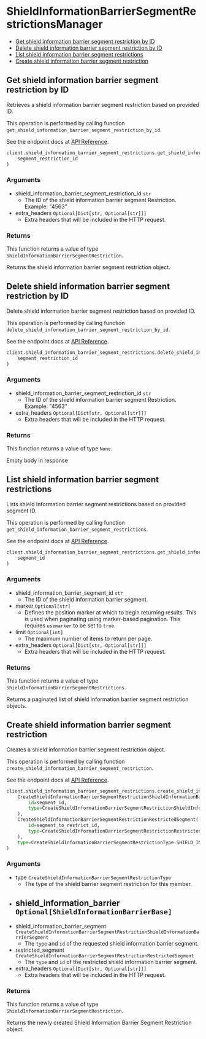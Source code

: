 # ShieldInformationBarrierSegmentRestrictionsManager

- [Get shield information barrier segment restriction by ID](#get-shield-information-barrier-segment-restriction-by-id)
- [Delete shield information barrier segment restriction by ID](#delete-shield-information-barrier-segment-restriction-by-id)
- [List shield information barrier segment restrictions](#list-shield-information-barrier-segment-restrictions)
- [Create shield information barrier segment restriction](#create-shield-information-barrier-segment-restriction)

## Get shield information barrier segment restriction by ID

Retrieves a shield information barrier segment
restriction based on provided ID.

This operation is performed by calling function `get_shield_information_barrier_segment_restriction_by_id`.

See the endpoint docs at
[API Reference](https://developer.box.com/reference/get-shield-information-barrier-segment-restrictions-id/).

<!-- sample get_shield_information_barrier_segment_restrictions_id -->

```python
client.shield_information_barrier_segment_restrictions.get_shield_information_barrier_segment_restriction_by_id(
    segment_restriction_id
)
```

### Arguments

- shield_information_barrier_segment_restriction_id `str`
  - The ID of the shield information barrier segment Restriction. Example: "4563"
- extra_headers `Optional[Dict[str, Optional[str]]]`
  - Extra headers that will be included in the HTTP request.

### Returns

This function returns a value of type `ShieldInformationBarrierSegmentRestriction`.

Returns the shield information barrier segment
restriction object.

## Delete shield information barrier segment restriction by ID

Delete shield information barrier segment restriction
based on provided ID.

This operation is performed by calling function `delete_shield_information_barrier_segment_restriction_by_id`.

See the endpoint docs at
[API Reference](https://developer.box.com/reference/delete-shield-information-barrier-segment-restrictions-id/).

<!-- sample delete_shield_information_barrier_segment_restrictions_id -->

```python
client.shield_information_barrier_segment_restrictions.delete_shield_information_barrier_segment_restriction_by_id(
    segment_restriction_id
)
```

### Arguments

- shield_information_barrier_segment_restriction_id `str`
  - The ID of the shield information barrier segment Restriction. Example: "4563"
- extra_headers `Optional[Dict[str, Optional[str]]]`
  - Extra headers that will be included in the HTTP request.

### Returns

This function returns a value of type `None`.

Empty body in response

## List shield information barrier segment restrictions

Lists shield information barrier segment restrictions
based on provided segment ID.

This operation is performed by calling function `get_shield_information_barrier_segment_restrictions`.

See the endpoint docs at
[API Reference](https://developer.box.com/reference/get-shield-information-barrier-segment-restrictions/).

<!-- sample get_shield_information_barrier_segment_restrictions -->

```python
client.shield_information_barrier_segment_restrictions.get_shield_information_barrier_segment_restrictions(
    segment_id
)
```

### Arguments

- shield_information_barrier_segment_id `str`
  - The ID of the shield information barrier segment.
- marker `Optional[str]`
  - Defines the position marker at which to begin returning results. This is used when paginating using marker-based pagination. This requires `usemarker` to be set to `true`.
- limit `Optional[int]`
  - The maximum number of items to return per page.
- extra_headers `Optional[Dict[str, Optional[str]]]`
  - Extra headers that will be included in the HTTP request.

### Returns

This function returns a value of type `ShieldInformationBarrierSegmentRestrictions`.

Returns a paginated list of
shield information barrier segment restriction objects.

## Create shield information barrier segment restriction

Creates a shield information barrier
segment restriction object.

This operation is performed by calling function `create_shield_information_barrier_segment_restriction`.

See the endpoint docs at
[API Reference](https://developer.box.com/reference/post-shield-information-barrier-segment-restrictions/).

<!-- sample post_shield_information_barrier_segment_restrictions -->

```python
client.shield_information_barrier_segment_restrictions.create_shield_information_barrier_segment_restriction(
    CreateShieldInformationBarrierSegmentRestrictionShieldInformationBarrierSegment(
        id=segment_id,
        type=CreateShieldInformationBarrierSegmentRestrictionShieldInformationBarrierSegmentTypeField.SHIELD_INFORMATION_BARRIER_SEGMENT.value,
    ),
    CreateShieldInformationBarrierSegmentRestrictionRestrictedSegment(
        id=segment_to_restrict_id,
        type=CreateShieldInformationBarrierSegmentRestrictionRestrictedSegmentTypeField.SHIELD_INFORMATION_BARRIER_SEGMENT.value,
    ),
    type=CreateShieldInformationBarrierSegmentRestrictionType.SHIELD_INFORMATION_BARRIER_SEGMENT_RESTRICTION.value,
)
```

### Arguments

- type `CreateShieldInformationBarrierSegmentRestrictionType`
  - The type of the shield barrier segment restriction for this member.
- shield_information_barrier `Optional[ShieldInformationBarrierBase]`
  -
- shield_information_barrier_segment `CreateShieldInformationBarrierSegmentRestrictionShieldInformationBarrierSegment`
  - The `type` and `id` of the requested shield information barrier segment.
- restricted_segment `CreateShieldInformationBarrierSegmentRestrictionRestrictedSegment`
  - The `type` and `id` of the restricted shield information barrier segment.
- extra_headers `Optional[Dict[str, Optional[str]]]`
  - Extra headers that will be included in the HTTP request.

### Returns

This function returns a value of type `ShieldInformationBarrierSegmentRestriction`.

Returns the newly created Shield
Information Barrier Segment Restriction object.
